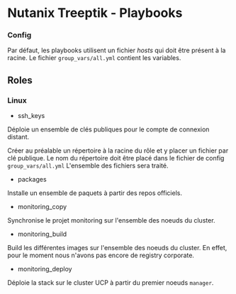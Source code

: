 # Nutanix Treeptik - Playbooks

### Config 

Par défaut, les playbooks utilisent un fichier *hosts* qui doit être présent à la racine.
Le fichier `group_vars/all.yml` contient les variables. 

## Roles

### Linux

* ssh_keys 

Déploie un ensemble de clés publiques pour le compte de connexion distant.

Créer au préalable un répertoire à la racine du rôle et y placer un fichier par clé publique. 
Le nom du répertoire doit être placé dans le fichier de config `group_vars/all.yml`
L'ensemble des fichiers sera traité. 

* packages

Installe un ensemble de paquets à partir des repos officiels.

* monitoring_copy

Synchronise le projet monitoring sur l'ensemble des noeuds du cluster. 

* monitoring_build

Build les différentes images sur l'ensemble des noeuds du cluster. En effet, pour le moment nous n'avons pas encore de registry corporate.

* monitoring_deploy

Déploie la stack sur le cluster UCP à partir du premier noeuds `manager`.
